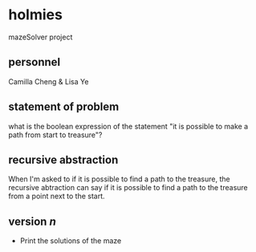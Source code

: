 # holmies
mazeSolver project

## personnel
Camilla Cheng & Lisa Ye

## statement of problem
what is the boolean expression of the statement
  "it is possible to make a path from start to treasure"?

## recursive abstraction
When I'm asked to 
  if it is possible to find a path to the treasure,
the recursive abtraction can say
  if it is possible to find a path to the treasure from a point next to the start.

## version *n*
- Print the solutions of the maze

